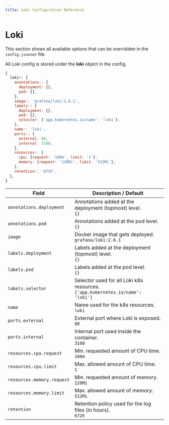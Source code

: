 ```yaml
---
title: Loki Configuration Reference
---
```


# Loki

This section shows all available options that can be overridden in the `config.jsonnet` file.

All Loki config is stored under the **loki** object in the config.

```js
{
  loki+: {
    annotations:: {
      deployment: {},
      pod: {},
    },
    image:: 'grafana/loki:2.6.1',
    labels:: {
      deployment: {},
      pod: {},
      selector: {'app.kubernetes.io/name': 'loki'},
    },
    name:: 'loki',
    ports:: {
      external: 80,
      internal: 3100,
    },
    resources:: {
      cpu: {request: '100m', limit: '1'},
      memory: {request: '128Mi', limit: '512Mi'},
    },
    retention:: '672h',
  },
}
```

| Field | Description / Default |
| --- | --- |
| `annotations.deployment` | Annotations added at the deployment (topmost) level. <br> `{}` |
| `annotations.pod` | Annotations added at the pod level. <br> `{}` |
| `image` | Docker image that gets deployed. <br> `grafana/loki:2.6.1` |
| `labels.deployment` | Labels added at the deployment (topmost) level. <br> `{}` |
| `labels.pod` | Labels added at the pod level. <br> `{}` |
| `labels.selector` | Selector used for all Loki k8s resources. <br> `{'app.kubernetes.io/name': 'loki'}` |
| `name` | Name used for the k8s resources. <br> `loki` |
| `ports.external` | External port where Loki is exposed. <br> `80` |
| `ports.internal` | Internal port used inside the container. <br> `3100` |
| `resources.cpu.request` | Min. requested amount of CPU time. <br> `100m` |
| `resources.cpu.limit` | Max. allowed amount of CPU time. <br> `1` |
| `resources.memory.request` | Min. requested amount of memory. <br> `128Mi` |
| `resources.memory.limit` | Max. allowed amount of memory. <br> `512Mi` |
| `retention` | Retention policy used for the log files (in hours). <br> `672h` |
